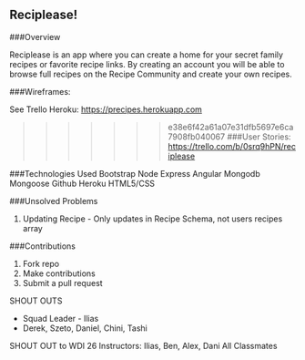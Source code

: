 ## Reciplease!

###Overview

Reciplease is an app where you can create a home for your secret family recipes or favorite recipe links.
By creating an account you will be able to browse full recipes on the Recipe Community and create your own recipes.

###Wireframes:

See Trello
Heroku:  https://precipes.herokuapp.com
>>>>>>> e38e6f42a61a07e31dfb5697e6ca7908fb040067
###User Stories: https://trello.com/b/0srq9hPN/reciplease

###Technologies Used
Bootstrap
Node
Express
Angular
Mongodb
Mongoose
Github
Heroku
HTML5/CSS


###Unsolved Problems
1. Updating Recipe - Only updates in Recipe Schema, not users recipes array

###Contributions
1. Fork repo
2. Make contributions
3. Submit a pull request 

SHOUT OUTS
* Squad Leader - Ilias 
* Derek, Szeto, Daniel, Chini, Tashi

SHOUT OUT to WDI 26
Instructors: Ilias, Ben, Alex, Dani
All Classmates
